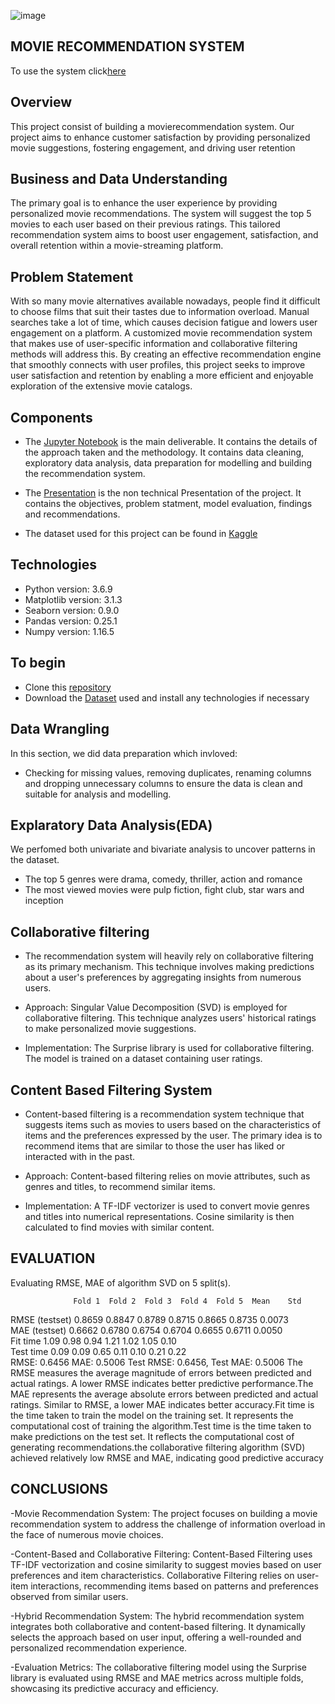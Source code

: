 ![image](https://github.com/randellmwania/Movie-Recommendation-System/assets/122815372/6d1dcbf3-10bd-4872-b782-2a99d6aeb1bd)


## MOVIE RECOMMENDATION SYSTEM 
To use the system click[here]( http://192.168.26.251:8501)

## Overview
This project consist of building a movierecommendation system. Our project aims to enhance customer satisfaction by providing personalized movie suggestions, fostering engagement, and driving user retention



## Business and Data Understanding
The primary goal is to enhance the user experience by providing personalized movie recommendations. The system will suggest the top 5 movies to each user based on their previous ratings. This tailored recommendation system aims to boost user engagement, satisfaction, and overall retention within a movie-streaming platform.
## Problem Statement
With so many movie alternatives available nowadays, people find it difficult to choose films that suit their tastes due to information overload. Manual searches take a lot of time, which causes decision fatigue and lowers user engagement on a platform. A customized movie recommendation system that makes use of user-specific information and collaborative filtering methods will address this. By creating an effective recommendation engine that smoothly connects with user profiles, this project seeks to improve user satisfaction and retention by enabling a more efficient and enjoyable exploration of the extensive movie catalogs.
## Components
* The [Jupyter Notebook](https://github.com/randellmwania/Movie-Recommendation-System/blob/main/movie.ipynb) is the main deliverable. It contains the details of the approach taken and the methodology. It contains data cleaning, exploratory data analysis, data preparation for modelling and building the recommendation system.

* The [Presentation](https://github.com/randellmwania/Movie-Recommendation-System/blob/main/presentation.pdf) is the non technical Presentation of the project. It contains the objectives, problem statment, model evaluation, findings and recommendations.

* The dataset used for this project can be found in [Kaggle](https://grouplens.org/datasets/movielens/latest/)




## Technologies
* Python version: 3.6.9
* Matplotlib version: 3.1.3
* Seaborn version: 0.9.0
* Pandas version: 0.25.1
* Numpy version: 1.16.5

    
## To begin

* Clone this [repository](https://github.com/randellmwania/Movie-Recommendation-System/tree/main)
* Download the [Dataset](https://grouplens.org/datasets/movielens/latest/) used and install any technologies if necessary


## Data Wrangling
In this section, we did data preparation which invloved:
* Checking for missing values, removing duplicates, renaming columns and dropping unnecessary columns to ensure the data is clean and suitable for analysis and modelling.



## Explaratory Data Analysis(EDA)
We perfomed both univariate and bivariate analysis to uncover patterns in the dataset. 
* The top 5 genres were drama, comedy, thriller, action and romance
* The most viewed movies were pulp fiction, fight club, star wars and inception

## Collaborative filtering

* The recommendation system will heavily rely on collaborative filtering as its primary mechanism. This technique involves making predictions about a user's preferences by aggregating insights from numerous users. 

* Approach: Singular Value Decomposition (SVD) is employed for collaborative filtering. This technique analyzes users' historical ratings to make personalized movie suggestions.

* Implementation: The Surprise library is used for collaborative filtering. The model is trained on a dataset containing user ratings.

## Content Based Filtering System
* Content-based filtering is a recommendation system technique that suggests items such as movies to users based on the characteristics of items and the preferences expressed by the user. The primary idea is to recommend items that are similar to those the user has liked or interacted with in the past.

* Approach: Content-based filtering relies on movie attributes, such as genres and titles, to recommend similar items.
* Implementation: A TF-IDF vectorizer is used to convert movie genres and titles into numerical representations. Cosine similarity is then calculated to find movies with similar content.

## EVALUATION
Evaluating RMSE, MAE of algorithm SVD on 5 split(s).

                  Fold 1  Fold 2  Fold 3  Fold 4  Fold 5  Mean    Std     
RMSE (testset)    0.8659  0.8847  0.8789  0.8715  0.8665  0.8735  0.0073  
MAE (testset)     0.6662  0.6780  0.6754  0.6704  0.6655  0.6711  0.0050  
Fit time          1.09    0.98    0.94    1.21    1.02    1.05    0.10    
Test time         0.09    0.09    0.65    0.11    0.10    0.21    0.22    
RMSE: 0.6456
MAE:  0.5006
Test RMSE: 0.6456, Test MAE: 0.5006
The RMSE measures the average magnitude of errors between predicted and actual ratings. A lower RMSE indicates better predictive performance.The MAE represents the average absolute errors between predicted and actual ratings. Similar to RMSE, a lower MAE indicates better accuracy.Fit time is the time taken to train the model on the training set. It represents the computational cost of training the algorithm.Test time is the time taken to make predictions on the test set. It reflects the computational cost of generating recommendations.the collaborative filtering algorithm (SVD) achieved relatively low RMSE and MAE, indicating good predictive accuracy

## CONCLUSIONS

-Movie Recommendation System: The project focuses on building a movie recommendation system to address the challenge of information overload in the face of numerous movie choices.

-Content-Based and Collaborative Filtering: Content-Based Filtering uses TF-IDF vectorization and cosine similarity to suggest movies based on user preferences and item characteristics. Collaborative Filtering relies on user-item interactions, recommending items based on patterns and preferences observed from similar users.

-Hybrid Recommendation System: The hybrid recommendation system integrates both collaborative and content-based filtering. It dynamically selects the approach based on user input, offering a well-rounded and personalized recommendation experience.

-Evaluation Metrics: The collaborative filtering model using the Surprise library is evaluated using RMSE and MAE metrics across multiple folds, showcasing its predictive accuracy and efficiency.

 
